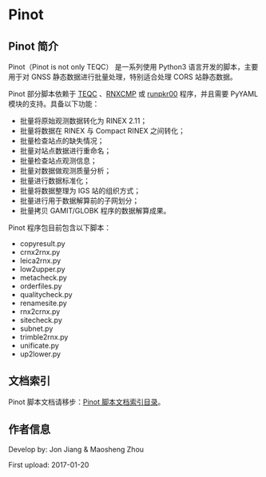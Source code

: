 # Pinot

## Pinot 简介

Pinot（Pinot is not only TEQC） 是一系列使用 Python3 语言开发的脚本，主要用于对 GNSS 静态数据进行批量处理，特别适合处理 CORS 站静态数据。

Pinot 部分脚本依赖于 [TEQC][1] 、[RNXCMP][2] 或 [runpkr00][3] 程序，并且需要 PyYAML 模块的支持。具备以下功能：

- 批量将原始观测数据转化为 RINEX 2.11；
- 批量将数据在 RINEX 与 Compact RINEX 之间转化；
- 批量检查站点的缺失情况；
- 批量对站点数据进行重命名；
- 批量检查站点观测信息；
- 批量对数据做观测质量分析；
- 批量进行数据标准化；
- 批量将数据整理为 IGS 站的组织方式；
- 批量进行用于数据解算前的子网划分；
- 批量拷贝 GAMIT/GLOBK 程序的数据解算成果。

Pinot 程序包目前包含以下脚本：

- copyresult.py
- crnx2rnx.py
- leica2rnx.py
- low2upper.py
- metacheck.py
- orderfiles.py
- qualitycheck.py
- renamesite.py
- rnx2crnx.py
- sitecheck.py
- subnet.py
- trimble2rnx.py
- unificate.py
- up2lower.py

## 文档索引
Pinot 脚本文档请移步：[Pinot 脚本文档索引目录][4]。

## 作者信息

Develop by: Jon Jiang & Maosheng Zhou

First upload: 2017-01-20

[1]: https://www.unavco.org/software/data-processing/teqc/teqc.html
[2]: http://terras.gsi.go.jp/ja/crx2rnx.html
[3]: http://kb.unavco.org/kb/article/trimble-runpkr00-v5-40-latest-version-mac-osx-10-7-windows-xp-7-linux-solaris-744.html
[4]: http://gnss.help/2017/02/16/pinot-content/